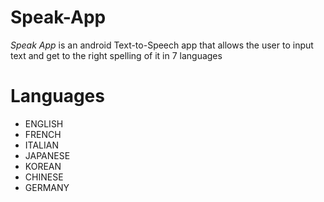 # Speak-App

*Speak App* is an android Text-to-Speech app that allows the user to input text and get to the right spelling of it in 7 languages

# Languages

 - ENGLISH
 - FRENCH
 - ITALIAN
 - JAPANESE
 - KOREAN
 - CHINESE
 - GERMANY
